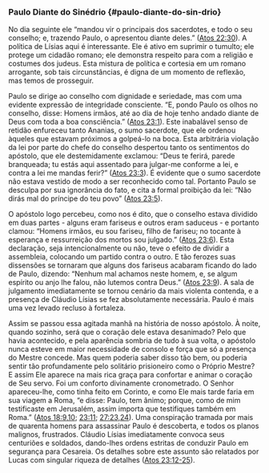 ### Paulo Diante do Sinédrio {#paulo-diante-do-sin-drio}

No dia seguinte ele “mandou vir o principais dos sacerdotes, e todo o seu conselho; e, trazendo Paulo, o apresentou diante deles.” ([Atos 22:30](http://bibliaonline.com.br/acf/atos/22/30)). A política de Lísias aqui é interessante. Ele é ativo em suprimir o tumulto; ele protege um cidadão romano; ele demonstra respeito para com a religião e costumes dos judeus. Esta mistura de política e cortesia em um romano arrogante, sob tais circunstâncias, é digna de um momento de reflexão, mas temos de prosseguir.

Paulo se dirige ao conselho com dignidade e seriedade, mas com uma evidente expressão de integridade consciente. “E, pondo Paulo os olhos no conselho, disse: Homens irmãos, até ao dia de hoje tenho andado diante de Deus com toda a boa consciência.” ([Atos 23:1](http://bibliaonline.com.br/acf/atos/23/1)). Este inabalável senso de retidão enfureceu tanto Ananias, o sumo sacerdote, que ele ordenou àqueles que estavam próximos a golpeá-lo na boca. Esta arbitrária violação da lei por parte do chefe do conselho despertou tanto os sentimentos do apóstolo, que ele destemidamente exclamou: “Deus te ferirá, parede branqueada; tu estás aqui assentado para julgar-me conforme a lei, e contra a lei me mandas ferir?” ([Atos 23:3](http://bibliaonline.com.br/acf/atos/23/3)). É evidente que o sumo sacerdote não estava vestido de modo a ser reconhecido como tal. Portanto Paulo se desculpa por sua ignorância do fato, e cita a formal proibição da lei: “Não dirás mal do príncipe do teu povo” ([Atos 23:5](http://bibliaonline.com.br/acf/atos/23/5)).

O apóstolo logo percebeu, como nos é dito, que o conselho estava dividido em duas partes - alguns eram fariseus e outros eram saduceus - e portanto clamou: “Homens irmãos, eu sou fariseu, filho de fariseu; no tocante à esperança e ressurreição dos mortos sou julgado.” ([Atos 23:6](http://bibliaonline.com.br/acf/atos/23/6)). Esta declaração, seja intencionalmente ou não, teve o efeito de dividir a assembleia, colocando um partido contra o outro. E tão ferozes suas dissensões se tornaram que alguns dos fariseus acabaram ficando do lado de Paulo, dizendo: “Nenhum mal achamos neste homem, e, se algum espírito ou anjo lhe falou, não lutemos contra Deus.” ([Atos 23:9](http://bibliaonline.com.br/acf/atos/23/9)). A sala de julgamento imediatamente se tornou cenário da mais violenta contenda, e a presença de Cláudio Lísias se fez absolutamente necessária. Paulo é mais uma vez levado recluso à fortaleza.

Assim se passou essa agitada manhã na história de nosso apóstolo. À noite, quando sozinho, será que o coração dele estava desanimado? Pelo que havia acontecido, e pela aparência sombria de tudo à sua volta, o apóstolo nunca esteve em maior necessidade de consolo e força que só a presença do Mestre concede. Mas quem poderia saber disso tão bem, ou poderia sentir tão profundamente pelo solitário prisioneiro como o Próprio Mestre? E assim Ele aparece na mais rica graça para confortar e animar o coração de Seu servo. Foi um conforto divinamente cronometrado. O Senhor apareceu-lhe, como tinha feito em Corinto, e como Ele mais tarde faria em sua viagem a Roma, “e disse: Paulo, tem ânimo; porque, como de mim testificaste em Jerusalém, assim importa que testifiques também em Roma.” ([Atos 18:9,10](http://bibliaonline.com.br/acf/atos/18/9,10); [23:11](http://bibliaonline.com.br/acf/atos/23/11); [27:23,24](http://bibliaonline.com.br/acf/atos/27/23,24)). Uma conspiração tramada por mais de quarenta homens para assassinar Paulo é descoberta, e todos os planos malignos, frustrados. Cláudio Lísias imediatamente convoca seus centuriões e soldados, dando-lhes ordens estritas de conduzir Paulo em segurança para Cesareia. Os detalhes sobre este assunto são relatados por Lucas com singular riqueza de detalhes ([Atos 23:12-25](http://bibliaonline.com.br/acf/atos/23/12-25)).